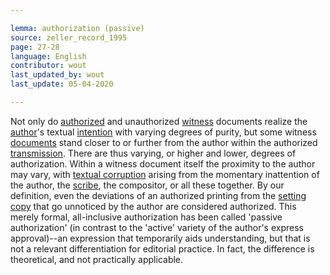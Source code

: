 ```yaml
---

lemma: authorization (passive)
source: zeller_record_1995
page: 27-28
language: English
contributor: wout
last_updated_by: wout
last_update: 05-04-2020

---
```


Not only do [authorized](authorization.html) and unauthorized [witness](witness.html) documents realize the [author](author.html)'s textual [intention](intentionality.html) with varying degrees of purity, but some witness [documents](document.html) stand closer to or further from the author within the authorized [transmission](textualTransmission.html). There are thus varying, or higher and lower, degrees of authorization. Within a witness document itself the proximity to the author may vary, with [textual corruption](textCorrupt') arising from the momentary inattention of the author, the [scribe](scribe.html), the compositor, or all these together. By our definition, even the deviations of an authorized printing from the [setting copy](settingCopy.html) that go unnoticed by the author are considered authorized. This merely formal, all-inclusive authorization has been called 'passive authorization' (in contrast to the 'active' variety of the author's express approval)--an expression that temporarily aids understanding, but that is not a relevant differentiation for editorial practice. In fact, the difference is theoretical, and not practically applicable.

